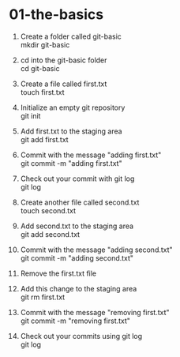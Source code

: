 # 01-the-basics

1. Create a folder called git-basic<br>
   mkdir git-basic
   
2. cd into the git-basic folder<br>
   cd git-basic
   
3. Create a file called first.txt<br>
   touch first.txt
   
4. Initialize an empty git repository<br>
   git init
   
5. Add first.txt to the staging area<br>
   git add first.txt
   
6. Commit with the message "adding first.txt"<br>
   git commit -m "adding first.txt"
   
7. Check out your commit with git log<br>
   git log
   
8. Create another file called second.txt<br>
   touch second.txt
   
9. Add second.txt to the staging area<br>
   git add  second.txt
   
10. Commit with the message "adding second.txt"<br>
    git commit -m "adding second.txt"
    
12. Remove the first.txt file
13. Add this change to the staging area<br>
    git rm first.txt
    
14. Commit with the message "removing first.txt"<br>
    git commit -m "removing first.txt"
    
15. Check out your commits using git log<br>
    git log
